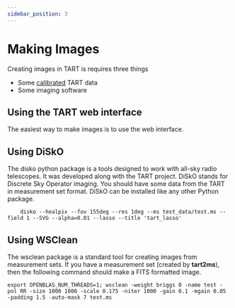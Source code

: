 ```yaml
---
sidebar_position: 3
---
```


# Making Images

Creating images in TART is requires three things

* Some [calibrated](/docs/advanced/calibration) TART data
* Some imaging software

## Using the TART web interface

The easiest way to make images is to use the web interface.

## Using DiSkO

The disko python package is a tools designed to work with all-sky radio telescopes. It was developed along with the TART project. DiSkO stands for Discrete Sky Operator imaging. You should have some data from the TART in measurement set format. DiSkO can be installed like any other Python package.

```
    disko --healpix --fov 155deg --res 1deg --ms test_data/test.ms --field 1 --SVG --alpha=0.01 --lasso --title 'tart_lasso'
```


## Using WSClean

The wsclean package is a standard tool for creating images from measurement sets. If you have a measurement set (created by **tart2ms**), then the following command should make a FITS formatted image.

```
export OPENBLAS_NUM_THREADS=1; wsclean -weight briggs 0 -name test -pol RR -size 1000 1000 -scale 0.175 -niter 1000 -gain 0.1 -mgain 0.05 -padding 1.5 -auto-mask 7 test.ms
```
